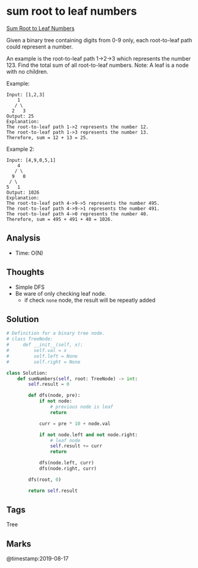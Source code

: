 # sum root to leaf numbers

[Sum Root to Leaf Numbers](https://leetcode.com/problems/sum-root-to-leaf-numbers)

Given a binary tree containing digits from 0-9 only, each root-to-leaf path could represent a number.

An example is the root-to-leaf path 1-&gt;2-&gt;3 which represents the number 123. Find the total sum of all root-to-leaf numbers. Note: A leaf is a node with no children.

Example:

```text
Input: [1,2,3]
    1
   / \
  2   3
Output: 25
Explanation:
The root-to-leaf path 1->2 represents the number 12.
The root-to-leaf path 1->3 represents the number 13.
Therefore, sum = 12 + 13 = 25.
```

Example 2:

```text
Input: [4,9,0,5,1]
    4
   / \
  9   0
 / \
5   1
Output: 1026
Explanation:
The root-to-leaf path 4->9->5 represents the number 495.
The root-to-leaf path 4->9->1 represents the number 491.
The root-to-leaf path 4->0 represents the number 40.
Therefore, sum = 495 + 491 + 40 = 1026.
```

## Analysis

* Time: O\(N\)

## Thoughts

* Simple DFS
* Be ware of only checking leaf node.
  * if check `none` node, the result will be repeatly added 

## Solution

```python
# Definition for a binary tree node.
# class TreeNode:
#     def __init__(self, x):
#         self.val = x
#         self.left = None
#         self.right = None

class Solution:
    def sumNumbers(self, root: TreeNode) -> int:
        self.result = 0

        def dfs(node, pre):
            if not node:
                # previous node is leaf                
                return

            curr = pre * 10 + node.val

            if not node.left and not node.right: 
                # leaf node
                self.result += curr
                return 

            dfs(node.left, curr)
            dfs(node.right, curr)

        dfs(root, 0)

        return self.result
```

## Tags

Tree

## Marks

@timestamp:2019-08-17

